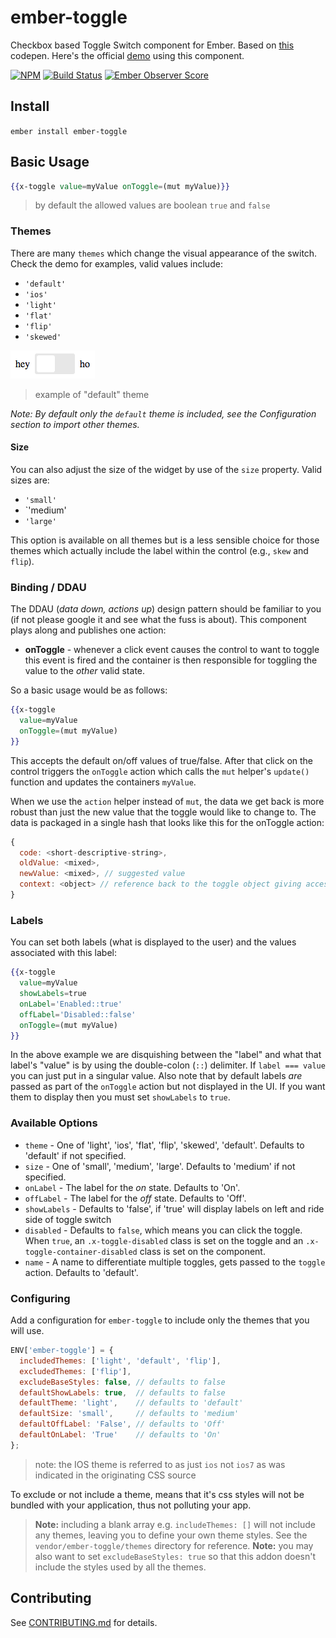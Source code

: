 # ember-toggle

Checkbox based Toggle Switch component for Ember.
Based on [this](http://codepen.io/mallendeo/pen/eLIiG/) codepen.
Here's the official [demo] using this component.

[![NPM][npm-badge]][npm-badge-url]
[![Build Status][travis-badge]][travis-badge-url]
[![Ember Observer Score][ember-observer-badge]][ember-observer-url]

## Install

`ember install ember-toggle`

## Basic Usage

```hbs
{{x-toggle value=myValue onToggle=(mut myValue)}}
```

> by default the allowed values are boolean `true` and `false`


### Themes

There are many `themes` which change the visual appearance of the switch. Check the demo for examples, valid values include:

  - `'default'`
  - `'ios'`
  - `'light'`
  - `'flat'`
  - `'flip'`
  - `'skewed'`

![ ](vendor/ember-toggle/example-images/show-labels.png)
> example of "default" theme

_Note: By default only the `default` theme is included, see the Configuration section to import other themes._


#### Size

You can also adjust the size of the widget by use of the `size` property. Valid sizes are:

  - `'small'`
  - `'medium'
  - `'large'`


This option is available on all themes but is a less sensible choice for those themes which actually
include the label within the control (e.g., `skew` and `flip`).

### Binding / DDAU

The DDAU (_data down, actions up_) design pattern should be familiar to you (if not please google it and see what the fuss is about). This component plays along and publishes one action:

- **onToggle** - whenever a click event causes the control to want to toggle this event is fired and the container is then responsible for toggling the value to the _other_ valid state.

So a basic usage would be as follows:

```hbs
{{x-toggle
  value=myValue
  onToggle=(mut myValue)
}}
```

This accepts the default on/off values of true/false. After that click on the control triggers the `onToggle` action which calls the `mut` helper's `update()` function and updates the containers `myValue`.

When we use the `action` helper instead of `mut`, the data we get back is more robust than just the new value that the toggle would like to change to. The data is packaged in a single hash that looks like this for the onToggle action:

```js
{
  code: <short-descriptive-string>,
  oldValue: <mixed>,
  newValue: <mixed>, // suggested value
  context: <object> // reference back to the toggle object giving access to all properties such as "name", etc.
}
```

### Labels

You can set both labels (what is displayed to the user) and the values associated with this label:

```hbs
{{x-toggle
  value=myValue
  showLabels=true
  onLabel='Enabled::true'
  offLabel='Disabled::false'
  onToggle=(mut myValue)
}}
```

In the above example we are disquishing between the "label" and what that label's "value" is by using the double-colon (`::`) delimiter. If `label === value` you can just put in a singular value. Also note that by default labels _are_ passed as part of the `onToggle` action but not displayed in the UI. If you want them to display then you must set `showLabels` to `true`.


### Available Options

* `theme` - One of 'light', 'ios', 'flat', 'flip', 'skewed', 'default'.
            Defaults to 'default' if not specified.
* `size` -  One of 'small', 'medium', 'large'.
            Defaults to 'medium' if not specified.
* `onLabel` - The label for the *on* state. Defaults to 'On'.
* `offLabel` - The label for the *off* state. Defaults to 'Off'.
* `showLabels` - Defaults to 'false', if 'true' will display labels on left and ride side of toggle switch
* `disabled` - Defaults to `false`, which means you can click the toggle.
  When `true`, an `.x-toggle-disabled` class is set on the toggle and an `.x-toggle-container-disabled` class is set on the component.
* `name` - A name to differentiate multiple toggles, gets passed to the `toggle` action. Defaults to 'default'.

### Configuring

Add a configuration for `ember-toggle` to include only the themes that
you will use.

```js
ENV['ember-toggle'] = {
  includedThemes: ['light', 'default', 'flip'],
  excludedThemes: ['flip'],
  excludeBaseStyles: false, // defaults to false
  defaultShowLabels: true,  // defaults to false
  defaultTheme: 'light',    // defaults to 'default'
  defaultSize: 'small',     // defaults to 'medium'
  defaultOffLabel: 'False', // defaults to 'Off'
  defaultOnLabel: 'True'    // defaults to 'On'
};
```
> note: the IOS theme is referred to as just `ios` not `ios7` as was indicated in the originating CSS source

To exclude or not include a theme, means that it's css styles will not be bundled with
your application, thus not polluting your app.

> **Note:** including a blank array e.g. `includeThemes: []` will not include any themes, leaving
you to define your own theme styles. See the `vendor/ember-toggle/themes` directory
for reference.
> **Note:** you may also want to set `excludeBaseStyles: true` so that this addon doesn't include the styles
used by all the themes.

## Contributing

See [CONTRIBUTING.md] for details.

[npm-badge]: https://nodei.co/npm/ember-toggle.png?downloads=true&stars=true
[npm-badge-url]: https://nodei.co/npm/ember-toggle/
[travis-badge]: https://travis-ci.org/knownasilya/ember-toggle.svg
[travis-badge-url]: https://travis-ci.org/knownasilya/ember-toggle
[ember-observer-badge]: http://emberobserver.com/badges/ember-toggle.svg
[ember-observer-url]: http://emberobserver.com/addons/ember-toggle
[demo]: http://knownasilya.github.io/ember-toggle/
[CONTRIBUTING.md]: CONTRIBUTING.md
